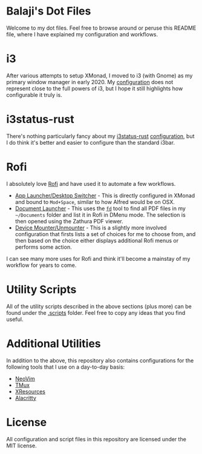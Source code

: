 # Balaji's Dot Files

Welcome to my dot files. Feel free to browse around or peruse this
README file, where I have explained my configuration and workflows.

# i3

After various attempts to setup XMonad, I moved to i3 (with Gnome) as
my primary window manager in early 2020. My
[configuration](.config/i3/config) does not represent close to the
full powers of i3, but I hope it still highlights how configurable it
truly is.

# i3status-rust

There's nothing particularly fancy about my
[i3status-rust](https://github.com/greshake/i3status-rust)
[configuration](.config/i3/status.toml), but I do think it's better
and easier to configure than the standard i3bar.

# Rofi

I absolutely love [Rofi](https://github.com/DaveDavenport/rofi/) and
have used it to automate a few workflows.

- [App Launcher/Desktop Switcher](.xmonad/xmonad.hs#L21) - This is
  directly configured in XMonad and bound to `Mod+Space`, similar to
  how Alfred would be on OSX.
- [Document Launcher](.scripts/document-launcher) - This uses the
  [`fd`](https://github.com/sharkdp/fd) tool to find all PDF files in
  my `~/Documents` folder and list it in Rofi in DMenu mode. The
  selection is then opened using the Zathura PDF viewer.
- [Device Mounter/Unmounter](.scripts/device-mounter) - This is a
  slightly more involved configuration that firsts lists a set of
  choices for me to choose from, and then based on the choice either
  displays additional Rofi menus or performs some action.

I can see many more uses for Rofi and think it'll become a mainstay of
my workflow for years to come.

# Utility Scripts

All of the utility scripts described in the above sections (plus more)
can be found under the [.scripts](.scripts) folder. Feel free to copy
any ideas that you find useful.

# Additional Utilities

In addition to the above, this repository also contains configurations
for the following tools that I use on a day-to-day basis:

- [NeoVim](.config/nvim/init.vim)
- [TMux](.tmux.conf)
- [XResources](.Xresources)
- [Alacritty](.config/alacritty/alacritty.yml)

# License

All configuration and script files in this repository are licensed
under the MIT license.

